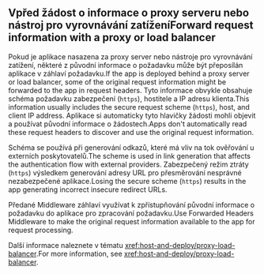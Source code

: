 ## <a name="forward-request-information-with-a-proxy-or-load-balancer"></a><span data-ttu-id="2bf13-101">Vpřed žádost o informace o proxy serveru nebo nástroj pro vyrovnávání zatížení</span><span class="sxs-lookup"><span data-stu-id="2bf13-101">Forward request information with a proxy or load balancer</span></span>

<span data-ttu-id="2bf13-102">Pokud je aplikace nasazena za proxy server nebo nástroje pro vyrovnávání zatížení, některé z původní informace o požadavku může být přeposílán aplikace v záhlaví požadavku.</span><span class="sxs-lookup"><span data-stu-id="2bf13-102">If the app is deployed behind a proxy server or load balancer, some of the original request information might be forwarded to the app in request headers.</span></span> <span data-ttu-id="2bf13-103">Tyto informace obvykle obsahuje schéma požadavku zabezpečení (`https`), hostitele a IP adresu klienta.</span><span class="sxs-lookup"><span data-stu-id="2bf13-103">This information usually includes the secure request scheme (`https`), host, and client IP address.</span></span> <span data-ttu-id="2bf13-104">Aplikace si automaticky tyto hlavičky žádosti mohli objevit a používat původní informace o žádostech.</span><span class="sxs-lookup"><span data-stu-id="2bf13-104">Apps don't automatically read these request headers to discover and use the original request information.</span></span>

<span data-ttu-id="2bf13-105">Schéma se používá při generování odkazů, které má vliv na tok ověřování u externích poskytovatelů.</span><span class="sxs-lookup"><span data-stu-id="2bf13-105">The scheme is used in link generation that affects the authentication flow with external providers.</span></span> <span data-ttu-id="2bf13-106">Zabezpečený režim ztráty (`https`) výsledkem generování adresy URL pro přesměrování nesprávné nezabezpečené aplikace.</span><span class="sxs-lookup"><span data-stu-id="2bf13-106">Losing the secure scheme (`https`) results in the app generating incorrect insecure redirect URLs.</span></span>

<span data-ttu-id="2bf13-107">Předané Middleware záhlaví využívat k zpřístupňování původní informace o požadavku do aplikace pro zpracování požadavku.</span><span class="sxs-lookup"><span data-stu-id="2bf13-107">Use Forwarded Headers Middleware to make the original request information available to the app for request processing.</span></span>

<span data-ttu-id="2bf13-108">Další informace naleznete v tématu <xref:host-and-deploy/proxy-load-balancer>.</span><span class="sxs-lookup"><span data-stu-id="2bf13-108">For more information, see <xref:host-and-deploy/proxy-load-balancer>.</span></span>
